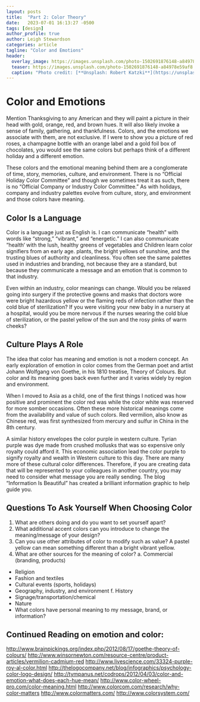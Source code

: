 ```yaml
---
layout: posts
title:  "Part 2: Color Theory"
date:   2023-07-01 16:13:27 -0500
tags: [design]
author_profile: true
author: Leigh Stewardson
categories: article
tagline: "Color and Emotions"
header:
  overlay_image: https://images.unsplash.com/photo-1502691876148-a84978e59af8
  teaser: https://images.unsplash.com/photo-1502691876148-a84978e59af8
  caption: "Photo credit: [**Unsplash: Robert Katzki**](https://unsplash.com/@ro_ka)"
---
```

# Color and Emotions
Mention Thanksgiving to any American and they will paint a picture in their head with gold, orange, red, and brown hues. It will also likely invoke a sense of family, gathering, and thankfulness. Colors, and the emotions we associate with them, are not exclusive. If I were to show you a picture of red roses, a champagne bottle with an orange label and a gold foil box of chocolates, you would see the same colors but perhaps think of a different holiday and a different emotion.

These colors and the emotional meaning behind them are a conglomerate of time, story, memories, culture, and environment. There is no “Official Holiday Color Committee” and though we sometimes treat it as such, there is no “Official Company or Industry Color Committee.” As with holidays, company and industry palettes evolve from culture, story, and environment and those colors have meaning.

## Color Is a Language
Color is a language just as English is. I can communicate “health” with words like “strong,” “vibrant,” and “energetic.” I can also communicate “health‘ with the lush, healthy greens of vegetables and
Children learn color signifiers from an early age.
plants, the bright yellows of sunshine, and the trusting blues of authority and cleanliness. You often see the same palettes used in industries and branding, not because they are a standard, but because they communicate a message and an emotion that is common to that industry.

Even within an industry, color meanings can change. Would you be relaxed going into surgery if the protective gowns and masks that doctors wore were bright hazardous yellow or the flaming reds of infection rather than the cold blue of sterilization? If you were visiting your new baby in a nursery at a hospital, would you be more nervous if the nurses wearing the cold blue of sterilization, or the pastel yellow of the sun and the rosy pinks of warm cheeks?

## Culture Plays A Role
The idea that color has meaning and emotion is not a modern concept. An early exploration of emotion in color comes from the German poet and artist Johann Wolfgang von Goethe, in his 1810 treatise, Theory of Colours. But color and its meaning goes back even further and it varies widely by region and environment.

When I moved to Asia as a child, one of the first things I noticed was how positive and prominent the color red was while the color white was reserved for more somber occasions. Often these more historical meanings come from the availability and value of such colors. Red vermilion, also know as Chinese red, was first synthesized from mercury and sulfur in China in the 8th century.

A similar history envelopes the color purple in western culture. Tyrian purple was dye made from crushed mollusks that was so expensive only royalty could afford it. This economic association lead the color purple to signify royalty and wealth in Western culture to this day. There are many more of these cultural color differences. Therefore, if
you are creating data that will be represented to your colleagues in another country, you may need to consider what message you are really sending. The blog “Information Is Beautiful” has created a brilliant information graphic to help guide you.

## Questions To Ask Yourself When Choosing Color
1. What are others doing and do you want to set yourself apart?
2. What additional accent colors can you introduce to change the meaning/message of your design?
3. Can you use other attributes of color to modify such as value? A pastel yellow can mean something different than a bright vibrant yellow.
4. What are other sources for the meaning of color? a. Commercial (branding, products)
* Religion
* Fashion and textiles
* Cultural events (sports, holidays)
* Geography, industry, and environment f. History
* Signage/transportation/chemical
* Nature
* What colors have personal meaning to my message, brand, or information?

## Continued Reading on emotion and color:
http://www.brainpickings.org/index.php/2012/08/17/goethe-theory-of-colours/
http://www.winsornewton.com/resource-centre/product-articles/vermilion-cadmium-red
http://www.livescience.com/33324-purple-roy-al-color.html
http://thelogocompany.net/blog/infographics/psychology-color-logo-design/
http://tympanus.net/codrops/2012/04/03/color-and-emotion-what-does-each-hue-mean/
http://www.color-wheel-pro.com/color-meaning.html
http://www.colorcom.com/research/why-color-matters
http://www.colormatters.com/ http://www.colorsystem.com/